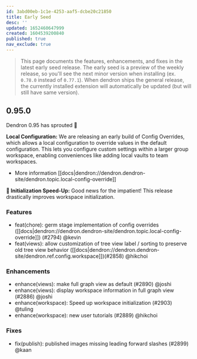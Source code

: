 ```yaml
---
id: 3abd00eb-1c1e-4253-aaf5-dcbe20c21850
title: Early Seed
desc: ''
updated: 1652460647999
created: 1604539200840
published: true
nav_exclude: true
---
```


> This page documents the features, enhancements, and fixes in the latest early seed release. The early seed is a preview of the weekly release, so you'll see the next minor version when installing (ex. `0.78.0` instead of `0.77.1`). When dendron ships the general release, the currently installed extension will automatically be updated (but will still have same version).

## 0.95.0

Dendron 0.95 has sprouted 🌱

**Local Configuration:** We are releasing an early build of Config Overrides, which allows a local configuration to override values in the default configuration. This lets you configure custom settings within a larger group workspace, enabling conveniences like adding local vaults to team workspaces. 

- More information [[docs|dendron://dendron.dendron-site/dendron.topic.local-config-override]]

**🚀 Initialization Speed-Up:** Good news for the impatient! This release drastically improves workspace initialization. 



### Features
- feat(chore): germ stage implementation of config overrides ([[docs|dendron://dendron.dendron-site/dendron.topic.local-config-override]])  (#2794) @kevin
- feat(views): allow customization of tree view label / sorting to preserve old tree view behavior ([[docs|dendron://dendron.dendron-site/dendron.ref.config.workspace]])(#2858) @hikchoi

### Enhancements
- enhance(views): make full graph view as default (#2890) @joshi
- enhance(views): display workspace information in full graph view (#2886) @joshi
- enhance(workspace): Speed up workspace initialization (#2903) @tuling
- enhance(workspace): new user tutorials (#2889) @hikchoi

### Fixes
- fix(publish): published images missing leading forward slashes (#2899) @kaan